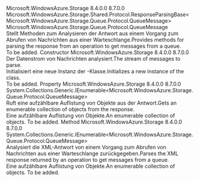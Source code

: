 <Type Name="GetMessagesResponse" FullName="Microsoft.WindowsAzure.Storage.Queue.Protocol.GetMessagesResponse">
  <TypeSignature Language="C#" Value="public sealed class GetMessagesResponse : Microsoft.WindowsAzure.Storage.Shared.Protocol.ResponseParsingBase&lt;Microsoft.WindowsAzure.Storage.Queue.Protocol.QueueMessage&gt;" />
  <TypeSignature Language="ILAsm" Value=".class public auto ansi sealed beforefieldinit GetMessagesResponse extends Microsoft.WindowsAzure.Storage.Shared.Protocol.ResponseParsingBase`1&lt;class Microsoft.WindowsAzure.Storage.Queue.Protocol.QueueMessage&gt;" />
  <TypeSignature Language="DocId" Value="T:Microsoft.WindowsAzure.Storage.Queue.Protocol.GetMessagesResponse" />
  <TypeSignature Language="VB.NET" Value="Public NotInheritable Class GetMessagesResponse&#xA;Inherits ResponseParsingBase(Of QueueMessage)" />
  <TypeSignature Language="F#" Value="type GetMessagesResponse = class&#xA;    inherit ResponseParsingBase&lt;QueueMessage&gt;" />
  <AssemblyInfo>
    <AssemblyName>Microsoft.WindowsAzure.Storage</AssemblyName>
    <AssemblyVersion>8.4.0.0</AssemblyVersion>
    <AssemblyVersion>8.7.0.0</AssemblyVersion>
  </AssemblyInfo>
  <Base>
    <BaseTypeName>Microsoft.WindowsAzure.Storage.Shared.Protocol.ResponseParsingBase&lt;Microsoft.WindowsAzure.Storage.Queue.Protocol.QueueMessage&gt;</BaseTypeName>
    <BaseTypeArguments>
      <BaseTypeArgument TypeParamName="T">Microsoft.WindowsAzure.Storage.Queue.Protocol.QueueMessage</BaseTypeArgument>
    </BaseTypeArguments>
  </Base>
  <Interfaces />
  <Docs>
    <summary>
            <span data-ttu-id="6589a-101">Stellt Methoden zum Analysieren der Antwort aus einem Vorgang zum Abrufen von Nachrichten aus einer Warteschlange.</span><span class="sxs-lookup"><span data-stu-id="6589a-101">Provides methods for parsing the response from an operation to get messages from a queue.</span></span>
            </summary>
    <remarks>To be added.</remarks>
  </Docs>
  <Members>
    <Member MemberName=".ctor">
      <MemberSignature Language="C#" Value="public GetMessagesResponse (System.IO.Stream stream);" />
      <MemberSignature Language="ILAsm" Value=".method public hidebysig specialname rtspecialname instance void .ctor(class System.IO.Stream stream) cil managed" />
      <MemberSignature Language="DocId" Value="M:Microsoft.WindowsAzure.Storage.Queue.Protocol.GetMessagesResponse.#ctor(System.IO.Stream)" />
      <MemberSignature Language="F#" Value="new Microsoft.WindowsAzure.Storage.Queue.Protocol.GetMessagesResponse : System.IO.Stream -&gt; Microsoft.WindowsAzure.Storage.Queue.Protocol.GetMessagesResponse" Usage="new Microsoft.WindowsAzure.Storage.Queue.Protocol.GetMessagesResponse stream" />
      <MemberType>Constructor</MemberType>
      <AssemblyInfo>
        <AssemblyName>Microsoft.WindowsAzure.Storage</AssemblyName>
        <AssemblyVersion>8.4.0.0</AssemblyVersion>
        <AssemblyVersion>8.7.0.0</AssemblyVersion>
      </AssemblyInfo>
      <Parameters>
        <Parameter Name="stream" Type="System.IO.Stream" />
      </Parameters>
      <Docs>
        <param name="stream"><span data-ttu-id="6589a-102">Der Datenstrom von Nachrichten analysiert.</span><span class="sxs-lookup"><span data-stu-id="6589a-102">The stream of messages to parse.</span></span></param>
        <summary>
            <span data-ttu-id="6589a-103">Initialisiert eine neue Instanz der <see cref="T:Microsoft.WindowsAzure.Storage.Queue.Protocol.GetMessagesResponse" />-Klasse.</span><span class="sxs-lookup"><span data-stu-id="6589a-103">Initializes a new instance of the <see cref="T:Microsoft.WindowsAzure.Storage.Queue.Protocol.GetMessagesResponse" /> class.</span></span>
            </summary>
        <remarks>To be added.</remarks>
      </Docs>
    </Member>
    <Member MemberName="Messages">
      <MemberSignature Language="C#" Value="public System.Collections.Generic.IEnumerable&lt;Microsoft.WindowsAzure.Storage.Queue.Protocol.QueueMessage&gt; Messages { get; }" />
      <MemberSignature Language="ILAsm" Value=".property instance class System.Collections.Generic.IEnumerable`1&lt;class Microsoft.WindowsAzure.Storage.Queue.Protocol.QueueMessage&gt; Messages" />
      <MemberSignature Language="DocId" Value="P:Microsoft.WindowsAzure.Storage.Queue.Protocol.GetMessagesResponse.Messages" />
      <MemberSignature Language="VB.NET" Value="Public ReadOnly Property Messages As IEnumerable(Of QueueMessage)" />
      <MemberSignature Language="F#" Value="member this.Messages : seq&lt;Microsoft.WindowsAzure.Storage.Queue.Protocol.QueueMessage&gt;" Usage="Microsoft.WindowsAzure.Storage.Queue.Protocol.GetMessagesResponse.Messages" />
      <MemberType>Property</MemberType>
      <AssemblyInfo>
        <AssemblyName>Microsoft.WindowsAzure.Storage</AssemblyName>
        <AssemblyVersion>8.4.0.0</AssemblyVersion>
        <AssemblyVersion>8.7.0.0</AssemblyVersion>
      </AssemblyInfo>
      <ReturnValue>
        <ReturnType>System.Collections.Generic.IEnumerable&lt;Microsoft.WindowsAzure.Storage.Queue.Protocol.QueueMessage&gt;</ReturnType>
      </ReturnValue>
      <Docs>
        <summary>
            <span data-ttu-id="6589a-104">Ruft eine aufzählbare Auflistung von <see cref="T:Microsoft.WindowsAzure.Storage.Queue.Protocol.QueueMessage" /> Objekte aus der Antwort.</span><span class="sxs-lookup"><span data-stu-id="6589a-104">Gets an enumerable collection of <see cref="T:Microsoft.WindowsAzure.Storage.Queue.Protocol.QueueMessage" /> objects from the response.</span></span>
            </summary>
        <value><span data-ttu-id="6589a-105">Eine aufzählbare Auflistung von <see cref="T:Microsoft.WindowsAzure.Storage.Queue.Protocol.QueueMessage" /> Objekte.</span><span class="sxs-lookup"><span data-stu-id="6589a-105">An enumerable collection of <see cref="T:Microsoft.WindowsAzure.Storage.Queue.Protocol.QueueMessage" /> objects.</span></span></value>
        <remarks>To be added.</remarks>
      </Docs>
    </Member>
    <Member MemberName="ParseXml">
      <MemberSignature Language="C#" Value="protected override System.Collections.Generic.IEnumerable&lt;Microsoft.WindowsAzure.Storage.Queue.Protocol.QueueMessage&gt; ParseXml ();" />
      <MemberSignature Language="ILAsm" Value=".method familyhidebysig virtual instance class System.Collections.Generic.IEnumerable`1&lt;class Microsoft.WindowsAzure.Storage.Queue.Protocol.QueueMessage&gt; ParseXml() cil managed" />
      <MemberSignature Language="DocId" Value="M:Microsoft.WindowsAzure.Storage.Queue.Protocol.GetMessagesResponse.ParseXml" />
      <MemberSignature Language="VB.NET" Value="Protected Overrides Function ParseXml () As IEnumerable(Of QueueMessage)" />
      <MemberSignature Language="F#" Value="override this.ParseXml : unit -&gt; seq&lt;Microsoft.WindowsAzure.Storage.Queue.Protocol.QueueMessage&gt;" Usage="getMessagesResponse.ParseXml " />
      <MemberType>Method</MemberType>
      <AssemblyInfo>
        <AssemblyName>Microsoft.WindowsAzure.Storage</AssemblyName>
        <AssemblyVersion>8.4.0.0</AssemblyVersion>
        <AssemblyVersion>8.7.0.0</AssemblyVersion>
      </AssemblyInfo>
      <ReturnValue>
        <ReturnType>System.Collections.Generic.IEnumerable&lt;Microsoft.WindowsAzure.Storage.Queue.Protocol.QueueMessage&gt;</ReturnType>
      </ReturnValue>
      <Parameters />
      <Docs>
        <summary>
            <span data-ttu-id="6589a-106">Analysiert die XML-Antwort von einem Vorgang zum Abrufen von Nachrichten aus einer Warteschlange zurückgegeben.</span><span class="sxs-lookup"><span data-stu-id="6589a-106">Parses the XML response returned by an operation to get messages from a queue.</span></span>
            </summary>
        <returns><span data-ttu-id="6589a-107">Eine aufzählbare Auflistung von <see cref="T:Microsoft.WindowsAzure.Storage.Queue.Protocol.QueueMessage" /> Objekte.</span><span class="sxs-lookup"><span data-stu-id="6589a-107">An enumerable collection of <see cref="T:Microsoft.WindowsAzure.Storage.Queue.Protocol.QueueMessage" /> objects.</span></span></returns>
        <remarks>To be added.</remarks>
      </Docs>
    </Member>
  </Members>
</Type>